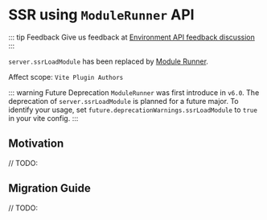 # SSR using `ModuleRunner` API

::: tip Feedback
Give us feedback at [Environment API feedback discussion](https://github.com/vitejs/vite/discussions/16358)
:::

`server.ssrLoadModule` has been replaced by [Module Runner](/guide/api-environment#modulerunner).

Affect scope: `Vite Plugin Authors`

::: warning Future Deprecation
`ModuleRunner` was first introduce in `v6.0`. The deprecation of `server.ssrLoadModule` is planned for a future major. To identify your usage, set `future.deprecationWarnings.ssrLoadModule` to `true` in your vite config.
:::

## Motivation

// TODO:

## Migration Guide

// TODO:
